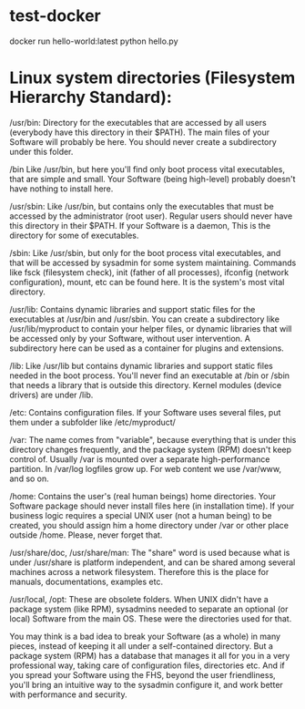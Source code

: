 # test-docker

docker run hello-world:latest python hello.py

# Linux system directories (Filesystem Hierarchy Standard):

/usr/bin:
Directory for the executables that are accessed by all users (everybody have this directory in their $PATH). The main files of your Software will probably be here. You should never create a subdirectory under this folder.

/bin
Like /usr/bin, but here you'll find only boot process vital executables, that are simple and small. Your Software (being high-level) probably doesn't have nothing to install here.

/usr/sbin:
Like /usr/bin, but contains only the executables that must be accessed by the administrator (root user). Regular users should never have this directory in their $PATH. If your Software is a daemon, This is the directory for some of executables.

/sbin:
Like /usr/sbin, but only for the boot process vital executables, and that will be accessed by sysadmin for some system maintaining. Commands like fsck (filesystem check), init (father of all processes), ifconfig (network configuration), mount, etc can be found here. It is the system's most vital directory.

/usr/lib:
Contains dynamic libraries and support static files for the executables at /usr/bin and /usr/sbin. You can create a subdirectory like /usr/lib/myproduct to contain your helper files, or dynamic libraries that will be accessed only by your Software, without user intervention. A subdirectory here can be used as a container for plugins and extensions.

/lib:
Like /usr/lib but contains dynamic libraries and support static files needed in the boot process. You'll never find an executable at /bin or /sbin that needs a library that is outside this directory. Kernel modules (device drivers) are under /lib.

/etc:
Contains configuration files. If your Software uses several files, put them under a subfolder like /etc/myproduct/

/var:
The name comes from "variable", because everything that is under this directory changes frequently, and the package system (RPM) doesn't keep control of. Usually /var is mounted over a separate high-performance partition. In /var/log logfiles grow up. For web content we use /var/www, and so on.

/home:
Contains the user's (real human beings) home directories. Your Software package should never install files here (in installation time). If your business logic requires a special UNIX user (not a human being) to be created, you should assign him a home directory under /var or other place outside /home. Please, never forget that.

/usr/share/doc, /usr/share/man:
The "share" word is used because what is under /usr/share is platform independent, and can be shared among several machines across a network filesystem. Therefore this is the place for manuals, documentations, examples etc.

/usr/local, /opt:
These are obsolete folders. When UNIX didn't have a package system (like RPM), sysadmins needed to separate an optional (or local) Software from the main OS. These were the directories used for that.

You may think is a bad idea to break your Software (as a whole) in many pieces, instead of keeping it all under a self-contained directory. But a package system (RPM) has a database that manages it all for you in a very professional way, taking care of configuration files, directories etc. And if you spread your Software using the FHS, beyond the user friendliness, you'll bring an intuitive way to the sysadmin configure it, and work better with performance and security.
